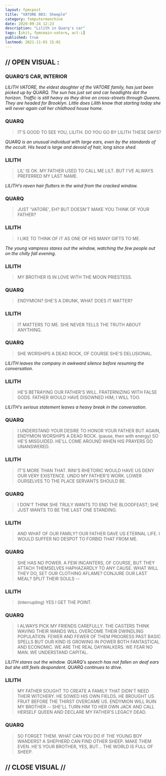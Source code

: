 ```yaml
---
layout: fpmcpost
title: "VATORE 003: Sheeple"
category: femputermanchine
date: 2020-09-24 12:23
description: "Lilith in Quarq's car"
tags: [skit, fpmcmain-vatore, act-i]
published: true
lastmod: 2021-11-03 15:01
---
```

[//]: # (  9/24/20  -added)
[//]: # ( 10/15/21  -linkout removed)
[//]: # ( 11/03/21  -title added)

## // OPEN VISUAL : ##

### QUARQ'S CAR, INTERIOR ###

<i>LILITH VATORE, the eldest daughter of the VATORE family, has just been picked up by QUARQ. The sun has just set and car headlights dot the horizon. Traffic is still heavy as they drive on cross-streets through Queens. They are headed for Brooklyn. Little does Lilith know that starting today she will never again call her childhood house home.</i>

### QUARQ ### 

> IT'S GOOD TO SEE YOU, LILITH. DO YOU GO BY LILITH THESE DAYS?

<I>QUARQ is an unusual individual with large ears, even by the standards of the occult. His head is large and devoid of hair, long since shed. </i>

### LILITH ###

> LIL' IS OK. MY FATHER USED TO CALL ME LILT. BUT I'VE ALWAYS PREFERRED MY LAST NAME.

<I>LILITH's raven hair flutters in the wind from the cracked window.</i>

### QUARQ ###

> JUST 'VATORE', EH? BUT DOESN'T MAKE YOU THINK OF YOUR FATHER?

### LILITH ###

> I LIKE TO THINK OF IT AS ONE OF HIS MANY GIFTS TO ME.

<I>The young vampress stares out the window, watching the few people out on the chilly fall evening.</i>

### LILITH ###

> MY BROTHER IS IN LOVE WITH THE MOON PRIESTESS.

### QUARQ ###

> ENDYMION? SHE'S A DRUNK, WHAT DOES IT MATTER?

### LILITH ###

> IT MATTERS TO ME. SHE NEVER TELLS THE TRUTH ABOUT ANYTHING.

### QUARQ ###

> SHE WORSHIPS A DEAD ROCK, OF COURSE SHE'S DELUSIONAL.

<I>LILITH leaves the company in awkward silence before resuming the conversation.</i>

### LILITH ### 

> HE'S BETRAYING OUR FATHER'S WILL. FRATERNIZING WITH FALSE GODS. FATHER WOULD HAVE DISOWNED HIM; I WILL TOO.

<I>LILITH's serious statement leaves a heavy break in the conversation.</i>

### QUARQ ###

> I UNDERSTAND YOUR DESIRE TO HONOR YOUR FATHER BUT AGAIN, ENDYMION WORSHIPS A DEAD ROCK. (pause, then with energy) SO HE'S MISGUIDED. HE'LL COME AROUND WHEN HIS PRAYERS GO UNANSWERED.

### LILITH ###

> IT'S MORE THAN THAT. RINI'S RHETORIC WOULD HAVE US DENY OUR VERY EXISTENCE. UNDO MY FATHER'S WORK. LOWER OURSELVES TO THE PLACE SERVANTS SHOULD BE.

### QUARQ ###

> I DON'T THINK SHE TRULY WANTS TO END THE BLOODFEAST; SHE JUST WANTS TO BE THE LAST ONE STANDING.

### LILITH ###

> AND WHAT OF OUR FAMILY? OUR FATHER GAVE US ETERNAL LIFE. I WOULD SUFFER NO DESPOT TO FORBID THAT FROM ME. 

### QUARQ ### 

> SHE HAS NO POWER. A FEW INCANTERS, OF COURSE, BUT THEY ATTACH THEMSELVES HAPHAZARDLY TO ANY CAUSE. WHAT WILL THEY DO, SET OUR CLOTHING AFLAME? CONJURE OUR LAST MEAL? SPLIT THEIR SOULS -- 

### LILITH ### 

> (interrupting) YES I GET THE POINT.

### QUARQ ###

> I ALWAYS PICK MY FRIENDS CAREFULLY. THE CASTERS THINK WAVING THEIR WANDS WILL OVERCOME THEIR DWINDLING POPULATION. FEWER AND FEWER OF THEM PROGRESS PAST BASIC SPELLS BUT OUR KIND IS GROWING IN POWER BOTH FANTASTICAL AND ECONOMIC. WE ARE THE REAL DAYWALKERS. WE FEAR NO MAN. WE UNDERSTAND CAPITAL.

<I>LILITH stares out the window. QUARQ's speech has not fallen on deaf ears but she still feels despondent. QUARQ continues to drive.</i>

### LILITH ###

> MY FATHER SOUGHT TO CREATE A FAMILY THAT DIDN'T NEED THEIR WITCHERY. HE SOWED HIS OWN FIELDS. HE BROUGHT US FRUIT BEFORE THE THIRST OVERCAME US. ENDYMION WILL RUIN MY BROTHER -- SHE'LL TURN HIM TO HER OWN JACK AND CALL HERSELF QUEEN AND DECLARE MY FATHER'S LEGACY DEAD.

### QUARQ ###

> SO FORGET THEM. WHAT CAN YOU DO IF THE YOUNG BOY WANDERS? A SHEPHERD CAN FIND OTHER SHEEP. MAKE THEM EVEN. HE'S YOUR BROTHER, YES, BUT... THE WORLD IS FULL OF SHEEP.


## // CLOSE VISUAL // ##



